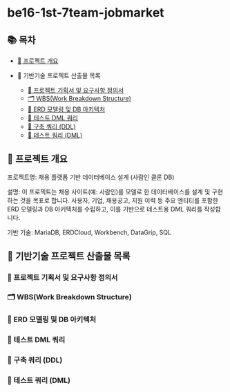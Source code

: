 # be16-1st-7team-jobmarket

## 📚 목차

- [📌 프로젝트 개요](#-프로젝트-개요)

- 📂 기반기술 프로젝트 산출물 목록

  - [📄 프로젝트 기획서 및 요구사항 정의서](#-프로젝트-기획서-및-요구사항-정의서)
  - [🗂️ WBS(Work Breakdown Structure)](#%EF%B8%8F-wbswork-breakdown-structure)
  - [🧩 ERD 모델링 및 DB 아키텍처](#-erd-모델링-및-db-아키텍처)
  - [💾 테스트 DML 쿼리](#-테스트-dml-쿼리)
  - [📌 구축 쿼리 (DDL)](#-구축-쿼리-ddl)
  - [🧪 테스트 쿼리 (DML)](#-테스트-쿼리-dml)

## 📌 프로젝트 개요

프로젝트명: 채용 플랫폼 기반 데이터베이스 설계 (사람인 클론 DB)

설명: 이 프로젝트는 채용 사이트(예: 사람인)를 모델로 한 데이터베이스를 설계 및 구현하는 것을 목표로 합니다. 사용자, 기업, 채용공고, 지원 이력 등 주요 엔티티를 포함한 ERD 모델링과 DB 아키텍처를 수립하고, 이를 기반으로 테스트용 DML 쿼리를 작성합니다.

기반 기술: MariaDB, ERDCloud, Workbench, DataGrip, SQL

## 📂 기반기술 프로젝트 산출물 목록

### 📄 프로젝트 기획서 및 요구사항 정의서

### 🗂️ WBS(Work Breakdown Structure)

### 🧩 ERD 모델링 및 DB 아키텍처

### 💾 테스트 DML 쿼리

### 📌 구축 쿼리 (DDL)

### 🧪 테스트 쿼리 (DML)
